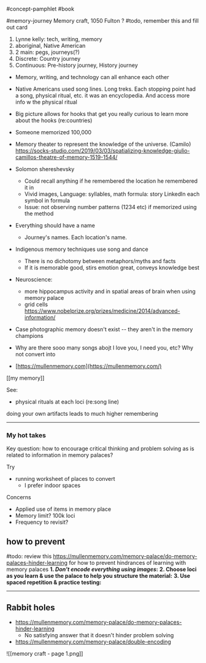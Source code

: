 #concept-pamphlet #book


#memory-journey Memory craft, 1050 Fulton
?
#todo, remember this and fill out card 
1. Lynne kelly: tech, writing, memory
2. aboriginal, Native American
3. 2 main: pegs, journeys(?)
4. Discrete: Country journey
5. Continuous: Pre-history journey, History journey 

- Memory, writing, and technology can all enhance each other
- Native Americans used song lines. Long treks. Each stopping point had a song, physical ritual, etc. it was an encyclopedia. And access more info w the physical ritual 
- Big picture allows for hooks that get you really curious to learn more about the hooks (re:countries)
- Someone memorized 100,000
- Memory theater to represent the knowledge of the universe. (Camilo) https://socks-studio.com/2019/03/03/spatializing-knowledge-giulio-camillos-theatre-of-memory-1519-1544/
- Solomon shereshevsky
	- Could recall anything if he remembered the location he remembered it in
	- Vivid images, Language: syllables, math formula: story LinkedIn each symbol in formula
	- Issue: not observing number patterns (1234 etc) if memorized using the method
- Everything should have a name
	- Journey's names. Each location's name.
- Indigenous memory techniques use song and dance
	- There is no dichotomy between metaphors/myths and facts
	- If it is memorable good, stirs emotion great, conveys knowledge best
- Neuroscience: 
	- more hippocampus activity and in spatial areas of brain when using memory palace
	- grid cells https://www.nobelprize.org/prizes/medicine/2014/advanced-information/
- Case photographic memory doesn't exist -- they aren't in the memory champions
- Why are there sooo many songs abojt I love you, I need you, etc? Why not convert into 


- [https://mullenmemory.com](https://mullenmemory.com/)



[[my memory]]



See:
- physical rituals at each loci (re:song line)


doing your own artifacts leads to much higher remembering



---
### My hot takes
Key question: how to encourage critical thinking and problem solving as is related to information in memory palaces?

Try
- running worksheet of places to convert 
	- I prefer indoor spaces 

Concerns
- Applied use of items in memory place
- Memory limit? 100k loci
- Frequency to revisit?

## how to prevent 
#todo: review this https://mullenmemory.com/memory-palace/do-memory-palaces-hinder-learning for how to prevent hindrances of learning with memory palaces
**1. *Don't encode everything using images*:**
**2. Choose loci as you learn & use the palace to help you structure the material:**
**3. Use spaced repetition & practice testing:**


---
## Rabbit holes

- https://mullenmemory.com/memory-palace/do-memory-palaces-hinder-learning
	- No satisfying answer that it doesn't hinder problem solving 
- https://mullenmemory.com/memory-palace/double-encoding

![[memory craft - page 1.png]]